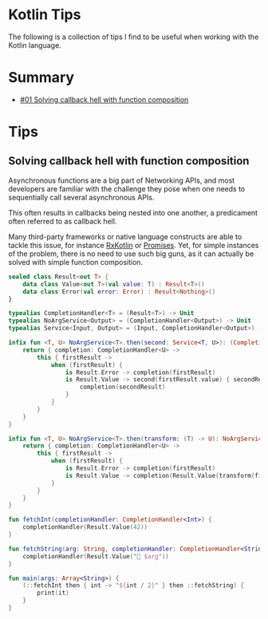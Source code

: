 # Kotlin Tips

The following is a collection of tips I find to be useful when working with the Kotlin language.

# Summary

* [#01 Solving callback hell with function composition](#solving-callback-hell-with-function-composition)

# Tips

## Solving callback hell with function composition

Asynchronous functions are a big part of Networking APIs, and most developers are familiar with the challenge they pose when one needs to sequentially call several asynchronous APIs.

This often results in callbacks being nested into one another, a predicament often referred to as callback hell.

Many third-party frameworks or native language constructs are able to tackle this issue, for instance [RxKotlin](https://github.com/ReactiveX/RxKotlin) or [Promises](https://kotlinlang.org/api/latest/jvm/stdlib/kotlin.js/-promise/index.html). Yet, for simple instances of the problem, there is no need to use such big guns, as it can actually be solved with simple function composition.

```kotlin
sealed class Result<out T> {
    data class Value<out T>(val value: T) : Result<T>()
    data class Error(val error: Error) : Result<Nothing>()
}

typealias CompletionHandler<T> = (Result<T>) -> Unit
typealias NoArgService<Output> = (CompletionHandler<Output>) -> Unit
typealias Service<Input, Output> = (Input, CompletionHandler<Output>) -> Unit

infix fun <T, U> NoArgService<T>.then(second: Service<T, U>): (CompletionHandler<U>) -> Unit {
    return { completion: CompletionHandler<U> ->
        this { firstResult ->
            when (firstResult) {
                is Result.Error -> completion(firstResult)
                is Result.Value -> second(firstResult.value) { secondResult ->
                    completion(secondResult)
                }
            }
        }
    }
}

infix fun <T, U> NoArgService<T>.then(transform: (T) -> U): NoArgService<U> {
    return { completion: CompletionHandler<U> ->
        this { firstResult ->
            when (firstResult) {
                is Result.Error -> completion(firstResult)
                is Result.Value -> completion(Result.Value(transform(firstResult.value)))
            }
        }
    }
}

fun fetchInt(completionHandler: CompletionHandler<Int>) {
    completionHandler(Result.Value(42))
}

fun fetchString(arg: String, completionHandler: CompletionHandler<String>) {
    completionHandler(Result.Value("🎉 $arg"))
}

fun main(args: Array<String>) {
    (::fetchInt then { int -> "${int / 2}" } then ::fetchString) {
        print(it)
    }
}
```

